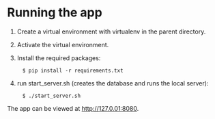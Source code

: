 # Running the app

1. Create a virtual environment with virtualenv in the parent directory.

2. Activate the virtual environment.

3. Install the required packages:

```
     $ pip install -r requirements.txt
```

4. run start_server.sh (creates the database and runs the local server):

```
     $ ./start_server.sh
```

The app can be viewed at http://127.0.01:8080.

